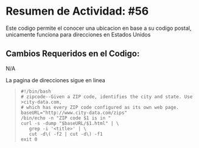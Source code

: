 # Resumen de Actividad: #56
Este codigo permite el conocer una ubicacion en base a su codigo postal, unicamente funciona para direcciones en Estados Unidos
## Cambios Requeridos en el Codigo:
N/A

La pagina de direcciones sigue en linea
>```shell
>#!/bin/bash
># zipcode--Given a ZIP code, identifies the city and state. Use >city-data.com,
># which has every ZIP code configured as its own web page.
>baseURL="http://www.city-data.com/zips"
>/bin/echo -n "ZIP code $1 is in "
>curl -s -dump "$baseURL/$1.html" | \
>    grep -i '<title>' | \
>    cut -d\( -f2 | cut -d\) -f1
>exit 0
>```